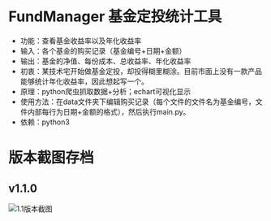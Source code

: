 # FundManager 基金定投统计工具
- 功能：查看基金收益率以及年化收益率
- 输入：各个基金的购买记录（基金编号+日期+金额）
- 输出：基金的净值、每份成本、总收益率、年化收益率
- 初衷：某技术宅开始做基金定投，却投得糊里糊涂。目前市面上没有一款产品能够统计年化收益率，因此想起写一个。
- 原理：python爬虫抓取数据+分析；echart可视化显示
- 使用方法：在data文件夹下编辑购买记录（每个文件的文件名为基金编号，文件内部每行为日期+金额的格式），然后执行main.py。
- 依赖：python3

# 版本截图存档
## v1.1.0
![1.1版本截图](http://ww3.sinaimg.cn/large/9e2d8c2djw1ezwr29o8cjj20p00nqdix.jpg)
